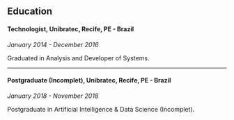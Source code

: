 ## Education

#### Technologist, Unibratec, Recife, PE - Brazil
*January 2014 - December 2016*

Graduated in Analysis and Developer of Systems.

---

#### Postgraduate (Incomplet), Unibratec, Recife, PE - Brazil
*January 2018 - November 2018*

Postgraduate in Artificial Intelligence & Data Science (Incomplet).
